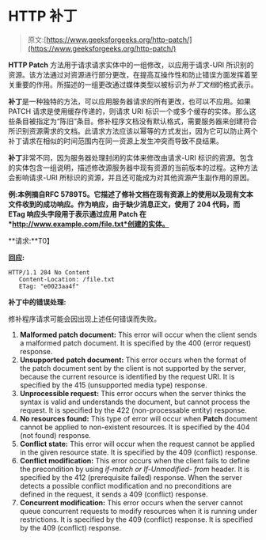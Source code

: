 # HTTP 补丁

> 原文:[https://www.geeksforgeeks.org/http-patch/](https://www.geeksforgeeks.org/http-patch/)

**HTTP Patch** 方法用于请求请求实体中的一组修改，以应用于请求-URI 所识别的资源。该方法通过对资源进行部分更改，在提高互操作性和防止错误方面发挥着至关重要的作用。所描述的一组更改通过媒体类型以被标识为*补丁文档*的格式表示。

**补丁**是一种独特的方法，可以应用服务器请求的所有更改，也可以不应用。如果 PATCH 请求是使用缓存传递的，则请求 URI 标识一个或多个缓存的实体。那么这些条目被指定为“陈旧”条目。修补程序文档没有默认格式，需要服务器来创建符合所识别资源需求的文档。此请求方法应该以幂等的方式发出，因为它可以防止两个补丁请求在相似的时间范围内在同一资源上发生冲突而导致不良结果。

**补丁**非常不同，因为服务器处理封闭的实体来修改由请求-URI 标识的资源。包含的实体包含一组说明，描述修改源服务器中现有资源的当前版本的过程。这种方法会影响请求-URI 所标识的资源，并且还可能成为对其他资源产生副作用的原因。

**例:**本例摘自**RFC 5789T5。它描述了修补文档在现有资源上的使用以及现有文本文件收到的成功响应。作为响应，由于缺少消息正文，使用了 204 代码，而 ETag 响应头字段用于表示通过应用 Patch 在*http://www.example.com/file.txt*创建的实体。**

**请求:**T0】

**回应:**

```htmlhtml
HTTP/1.1 204 No Content
   Content-Location: /file.txt
   ETag: "e0023aa4f"

```

**补丁中的错误处理:**

修补程序请求可能会因出现上述任何错误而失败。

1.  **Malformed patch document:** This error will occur when the client sends a malformed patch document. It is specified by the 400 (error request) response.
2.  **Unsupported patch document:** This error occurs when the format of the patch document sent by the client is not supported by the server, because the current resource is identified by the request URI. It is specified by the 415 (unsupported media type) response.
3.  **Unprocessible request:** This error occurs when the server thinks the syntax is valid and understands the document, but cannot process the request. It is specified by the 422 (non-processable entity) response.
4.  **No resources found:** This type of error will occur when **Patch** document cannot be applied to non-existent resources. It is specified by the 404 (not found) response.
5.  **Conflict state:** This error will occur when the request cannot be applied in the given resource state. It is specified by the 409 (conflict) response.
6.  **Conflict modification:** This error occurs when the client fails to define the precondition by using *if-match or If-Unmodified- from* header. It is specified by the 412 (prerequisite failed) response. When the server detects a possible conflict modification and no preconditions are defined in the request, it sends a 409 (conflict) response.
7.  **Concurrent modification:** This error occurs when the server cannot queue concurrent requests to modify resources when it is running under restrictions. It is specified by the 409 (conflict) response. It is specified by the 409 (conflict) response.